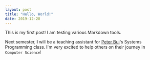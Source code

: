 ```yaml
---
layout: post
title: "Hello, World!"
date: 2019-12-28
---
```

This is my first post! I am testing various Markdown tools.

Next semester, I will be a teaching assistant for [Peter Bui](https://www3.nd.edu/~pbui/ "Peter Bui's Homepage")'s Systems Programming class. I'm very excited to help others on their journey in `Computer Science`!